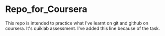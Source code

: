 # Repo_for_Coursera
This repo is intended to practice what I've learnt on git and github on coursera. It's quiklab assessment.
I've added this line because of the task.
